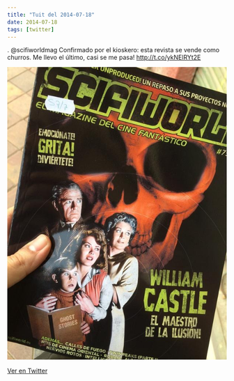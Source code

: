 ```yaml
---
title: "Tuit del 2014-07-18"
date: 2014-07-18
tags: [twitter]
---
```


. @scifiworldmag Confirmado por el kioskero: esta revista se vende como churros. Me llevo el último, casi se me pasa! http://t.co/ykNElRYt2E

![Imagen](/assets/images/490193625712959488-Bs2EgExCUAEKBT-.jpg)

[Ver en Twitter](https://twitter.com/i/web/status/490193625712959488)
